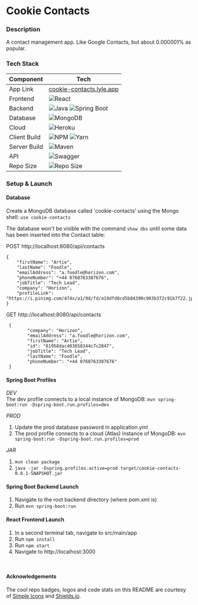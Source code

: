 # Cookie Contacts

### Description
A contact management app. Like Google Contacts, but about 0.000001% as popular. 

### Tech Stack

| Component    | Tech                                                                                                                                                                                                             |
|--------------|------------------------------------------------------------------------------------------------------------------------------------------------------------------------------------------------------------------|
| App Link     | [cookie-contacts.lyle.app](https://cookie-contacts.lyle.app)                                                                                                                                                     |                                                                                                                                                                                                                                                                                               
| Frontend     | ![React](https://img.shields.io/badge/react%2016-%2320232a.svg?style=for-the-badge&logo=react&logoColor=%2361DAFB)                                                                                               |
| Backend      | ![Java](https://img.shields.io/badge/JAVA%20-JDK%2011-green?style=for-the-badge) ![Spring Boot](https://img.shields.io/badge/spring%20boot%202.1-white.svg?style=for-the-badge&logo=springboot&logoColor=6DB33F) |
| Database     | ![MongoDB](https://img.shields.io/badge/MongoDB-47A248.svg?style=for-the-badge&logo=MongoDB&logoColor=white)                                                                                                     |
| Cloud        | ![Heroku](https://img.shields.io/badge/Heroku-430098.svg?style=for-the-badge&logo=Heroku&logoColor=white)                                                                                                        |
| Client Build | ![NPM](https://img.shields.io/badge/npm-white.svg?style=for-the-badge&logo=npm&logoColor=CB3837) ![Yarn](https://img.shields.io/badge/yarn-2C8EBB.svg?style=for-the-badge&logo=yarn&logoColor=FFF)               |                                                                                                                                                                                                                                                                                               
| Server Build | ![Maven](https://img.shields.io/badge/maven-white.svg?style=for-the-badge&logo=apache%20maven&logoColor=C71A36)                                                                                                  |
| API          | ![Swagger](https://img.shields.io/badge/swagger-85EA2D.svg?style=for-the-badge&logo=swagger&logoColor=FFF)                                                                                                       |
| Repo Size    | ![Repo Size](https://img.shields.io/github/repo-size/lylio/cookie-contacts?style=for-the-badge)                                                                                                                  |


### Setup & Launch

#### Database
Create a MongoDB database called 'cookie-contacts' using the Mongo shell:
`use cookie-contacts`

The database won't be visible with the command `show dbs` until some data has been inserted
into the Contact table:

POST http://localhost:8080/api/contacts
```
{
    "firstName": "Artie",
    "lastName": "Foodle",
    "emailAddress": "a.foodle@horizon.com",
    "phoneNumber": "+44 0768763387676",
    "jobTitle": "Tech Lead",
    "company": "Horizon",
    "profileLink": "https://i.pinimg.com/474x/a1/9d/fd/a19dfd0cd5b84390c983b372c91b7f22.jpg"
}
```

GET http://localhost:8080/api/contacts
```
 {
        "company": "Horizon",
        "emailAddress": "a.foodle@horizon.com",
        "firstName": "Artie",
        "id": "61958dac403658344c7c2847",
        "jobTitle": "Tech Lead",
        "lastName": "Foodle",
        "phoneNumber": "+44 0768763387676"
 }
```

#### Spring Boot Profiles
*DEV*  
The dev profile connects to a local instance of MongoDB: `mvn spring-boot:run -Dspring-boot.run.profiles=dev`

*PROD*
1. Update the prod database password in application.yml
2. The prod profile connects to a cloud (Atlas) instance of MongoDB: `mvn spring-boot:run -Dspring-boot.run.profiles=prod`

*JAR*
1. `mvn clean package`
2. `java -jar -Dspring.profiles.active=prod target/cookie-contacts-0.0.1-SNAPSHOT.jar`

#### Spring Boot Backend Launch
1. Navigate to the root backend directory (where pom.xml is)
2. Run `mvn spring-boot:run`

#### React Frontend Launch
1. In a second terminal tab, navigate to src/main/app
2. Run `npm install`
3. Run `npm start`
4. Navigate to http://localhost:3000


<br >

#### Acknowledgements
The cool repo badges, logos and code stats on this README are courtesy of [Simple Icons](https://simpleicons.org) and [Shields.io](https://shields.io).




